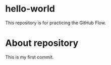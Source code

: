 # hello-world
This repository is for practicing the GitHub Flow.
# About repository
This is my first commit.
